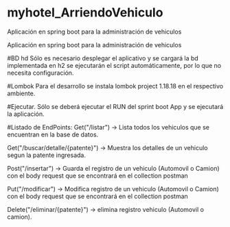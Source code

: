 # myhotel_ArriendoVehiculo
Aplicación en spring boot para la administración de vehiculos

Aplicación en spring boot para la administración de vehiculos

#BD hd Sólo es necesario desplegar el aplicativo y se cargará la bd implementada en h2 se ejecutarán el script automáticamente, por lo que no necesita configuración.

#Lombok Para el desarrollo se instala lombok project 1.18.18 en el respectivo ambiente.

#Ejecutar. Sólo se deberá ejecutar el RUN del sprint boot App y se ejecutará la aplicación.

#Listado de EndPoints: Get("/listar") -> Lista todos los vehiculos que se encuentran en la base de datos.

Get("/buscar/detalle/{patente}") -> Muestra los detalles de un vehiculo segun la patente ingresada.

Post("/insertar") -> Guarda el registro de un vehiculo (Automovil o Camion) con el body request que se encontrará en el collection postman

Put("/modificar") -> Modifica registro de un vehiculo (Automovil o Camion) con el body request que se encontrará en el collection postman

Delete("/eliminar/{patente}") -> elimina registro vehiculo (Automovil o camion).
